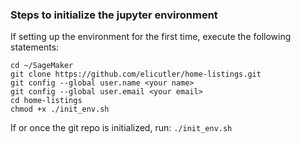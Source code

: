 ### Steps to initialize the jupyter environment
If setting up the environment for the first time, execute the following statements:
```
cd ~/SageMaker
git clone https://github.com/elicutler/home-listings.git
git config --global user.name <your name>
git config --global user.email <your email>
cd home-listings
chmod +x ./init_env.sh
```

If or once the git repo is initialized, run:
```./init_env.sh```

